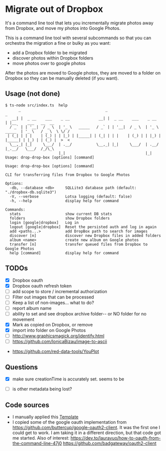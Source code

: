# Migrate out of Dropbox

It's a command line tool that lets you incrementally migrate photos away from Dropbox, 
and move my photos into Google Photos.

This is a command line tool with several subcommands so that you can orchestra
the migration a fine or bulky as you want:
- add a Dropbox folder to be migrated
- discover photos within Dropbox folders
- move photos over to google photos

After the photos are moved to Google photos, they are moved to a folder on Dropbox so 
they can be manually deleted (if you want).

## Usage (not done)
```
$ ts-node src/index.ts  help
      _                                      _                                  _                    
   __| |  _ __    ___    _ __             __| |  _ __    ___    _ __           | |__     ___   __  __
  / _` | | '__|  / _ \  | '_ \   _____   / _` | | '__|  / _ \  | '_ \   _____  | '_ \   / _ \  \ \/ /
 | (_| | | |    | (_) | | |_) | |_____| | (_| | | |    | (_) | | |_) | |_____| | |_) | | (_) |  >  < 
  \__,_| |_|     \___/  | .__/           \__,_| |_|     \___/  | .__/          |_.__/   \___/  /_/\_\
                        |_|                                    |_|                                   
Usage: drop-drop-box [options] [command]

Usage: drop-drop-box [options] [command]

CLI for transferring files from Dropbox to Google Photos

Options:
  -db, --database <db>     SQLLite3 database path (default: "./dropbox-db.sqlite3")
  -V, --verbose            Lotsa logging (default: false)
  -h, --help               display help for command

Commands:
  stats                    show current DB stats
  folders                  show Dropbox folders
  login [google|dropbox]   Log in
  logout [google|dropbox]  Reset the persisted auth and log in again
  add <paths...>           add DropBox path to search for images
  discover [n]             discover new Dropbox files in added folders
  album <name>             create new album on Google photos
  transfer [n]             transfer queued files from Dropbox to Google Photos
  help [command]           display help for command
```

## TODOs

- [x] Dropbox oauth
- [x] Dropbox oauth refresh token
- [ ] add scope to store / incremental authorization
- [ ] Filter out images that can be processed
- [ ] Keep a list of non-images... what to do?
- [ ] report album name
- [ ] ability to set and see dropbox archive folder-- or NO folder for no movement
- [x] Mark as copied on Dropbox, or remove
- [x] import into folder on Google Photos
- [ ] http://www.graphicsmagick.org/identify.html
- [ ] https://github.com/IonicaBizau/image-to-ascii
- https://github.com/red-data-tools/YouPlot


## Questions
- [x] make sure creationTime is accurately set. seems to be
- [ ] is other metadata being lost?


## Code sources

- I manually applied this [Template](https://itnext.io/how-to-create-your-own-typescript-cli-with-node-js-1faf7095ef89)
- I copied some of the google oauth implementation from https://github.com/buttercup/google-oauth2-client. It was the first one I could get to work. I am taking it in a different direction, but that code got me started. Also of interest: https://dev.to/lauravuo/how-to-oauth-from-the-command-line-47j0 https://github.com/badgateway/oauth2-client




